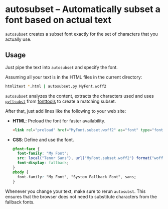 # autosubset – Automatically subset a font based on actual text

`autosubset` creates a subset font exactly for the set of characters that you
actually use.

## Usage

Just pipe the text into `autosubset` and specify the font.

Assuming all your text is in the HTML files in the current directory:
```sh
html2text *.html | autosubset.py MyFont.woff2
```
`autosubset` analyzes the content, extracts the characters used and uses
[`pyftsubst`](https://fonttools.readthedocs.io/en/latest/subset/) from
[fonttools](https://github.com/fonttools/fonttools) to create a matching
subset.

After that, just add lines like the following to your web site:

* **HTML**: Preload the font for faster availability.
  ```html
  <link rel="preload" href="MyFont.subset.woff2" as="font" type="font/woff2">
  ```
* **CSS**: Define and use the font.
  ```css
  @font-face {
    font-family: "My Font";
    src: local("Tenor Sans"), url("MyFont.subset.woff2") format("woff2");
    font-display: fallback;
  }
  @body {
    font-family: "My Font", "System Fallback Font", sans;
  }
  ```

Whenever you change your text, make sure to rerun `autosubst`. This ensures
that the browser does not need to substitute characters from the fallback
fonts.
